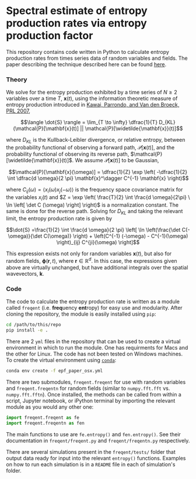 # Spectral estimate of entropy production rates via entropy production factor
This repository contains code written in Python to calculate entropy production rates from times series data of random variables and fields. The paper describing the technique described here can be found [here](https://arxiv.org/abs/1911.10696).

### Theory
We solve for the entropy production exhibited by a time series of $`N \geq 2`$ variables over a time $`T`$, $`\mathbf{x}(t)`$, using the information theoretic measure of entropy production introduced in [Kawai, Parrondo, and Van den Broeck, PRL 2007](https://link.aps.org/doi/10.1103/PhysRevLett.98.080602),

```math
\langle \dot{S} \rangle = \lim_{T \to \infty} \dfrac{1}{T} D_{KL}(\mathcal{P}[\mathbf{x}(t)] || \mathcal{P}[\widetilde{\mathbf{x}}(t)]
```

where $`D_{KL}`$ is the Kullback-Leibler divergence, or relative entropy, between the probability functional of observing a forward path, $`\mathcal{P}[\mathbf{x}(t)]`$, and the probability functional of observing its reverse path, $`\mathcal{P}[\widetilde{\mathbf{x}}(t)]`$. We assume $`\mathcal{P}[\mathbf{x}(t)]`$ to be Gaussian,

```math
\mathcal{P}[\mathbf{x}(\omega)] = \dfrac{1}{Z} \exp \left( -\dfrac{1}{2} \int \dfrac{d \omega}{2 \pi} \mathbf{x}^\dagger C^{-1} \mathbf{x} \right)
```

where $`C_{ij}(\omega) = \langle x_i(\omega) x_j(-\omega) \rangle`$ is the frequency space covariance matrix for the variables $`x_i(t)`$ and $`Z = \exp \left(  \frac{T}{2} \int \frac{d \omega}{2\pi} \ \ln \left[ \det C (\omega) \right]  \right)`$ is a normalization constant. The same is done for the reverse path. Solving for $`D_{KL}`$ and taking the relevant limit, the entropy production rate is given by

```math
\dot{S} =\frac{1}{2} \int \frac{d \omega}{2 \pi} \left[ \ln \left(\frac{\det C(-\omega)}{\det C(\omega)} \right) + \left(C^{-1} (-\omega) - C^{-1}(\omega) \right)_{ij} C^{ji}(\omega) \right]
```

This expression exists not only for random variables $`\mathbf{x}(t)`$, but also for random fields, $`\boldsymbol{\phi}(\mathbf{r}, t)`$, where $`\mathbf{r} \in \mathbb{R}^d`$. In this case, the expressions given above are virtually unchanged, but have additional integrals over the spatial wavevectors, $`\mathbf{k}`$.

### Code
The code to calculate the entropy production rate is written as a module called `freqent` (i.e. **freq**uency **ent**ropy) for easy use and modularity. After cloning the repository, the module is easily installed using `pip`:

```bash
cd /path/to/this/repo
pip install -e .
```
There are 2 `yml` files in the repository that can be used to create a virtual environment in which to run the module. One has requirments for Macs and the other for Linux. The code has not been tested on Windows machines. To create the virtual environment using [`conda`](https://docs.conda.io/en/latest/):

```bash
conda env create -f epf_paper_osx.yml
```

There are two submodules, `freqent.freqent` for use with random variables and `freqent.freqentn` for random fields (similar to `numpy.fft.fft` vs. `numpy.fft.fftn`).
Once installed, the methods can be called from within a script, Jupyter notebook, or iPython terminal by importing the relevant module as you would any other one:

```python
import freqent.freqent as fe
import freqent.freqentn as fen
```

The main functions to use are `fe.entropy()` and `fen.entropy()`. See their documentation in `freqent/freqent.py` and `freqent/freqentn.py` respectively.

There are several simulations present in the `freqent/tests/` folder that output data ready for input into the relevant `entropy()` functions. Examples on how to run each simulation is in a `README` file in each of simulation's folder.

